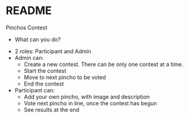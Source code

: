# README

Pinchos Contest

* What can you do?

- 2 roles: Participant and Admin
- Admin can:
  - Create a new contest. There can be only one contest at a time.
  - Start the contest
  - Move to next pincho to be voted
  - End the contest
- Participant can:
  - Add your own pincho, with image and description
  - Vote next pincho in line, once the contest has begun
  - See results at the end